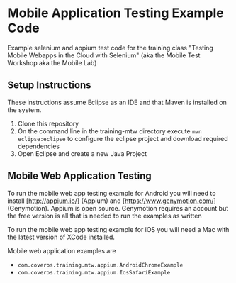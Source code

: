 # Mobile Application Testing Example Code
Example selenium and appium test code for the training class "Testing Mobile Webapps in the Cloud with Selenium" (aka the Mobile Test Workshop aka the Mobile Lab)

## Setup Instructions
These instructions assume Eclipse as an IDE and that Maven is installed on the system.
  
1. Clone this repository
1. On the command line in the training-mtw directory execute `mvn eclipse:eclipse` to configure the eclipse project and download required dependencies
1. Open Eclipse and create a new Java Project

## Mobile Web Application Testing
To run the mobile web app testing example for Android you will need to install [http://appium.io/] (Appium) and [https://www.genymotion.com/] (Genymotion). Appium is open source. Genymotion requires an account but the free version is all that is needed to run the examples as written

To run the mobile web app testing example for iOS you will need a Mac with the latest version of XCode installed.

Mobile web application examples are
* `com.coveros.training.mtw.appium.AndroidChromeExample`
* `com.coveros.training.mtw.appium.IosSafariExample`

